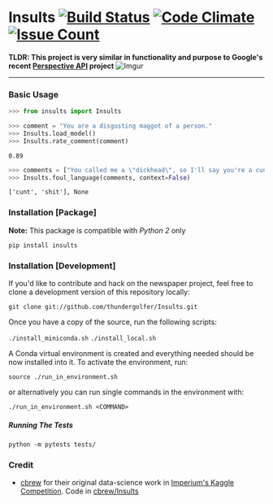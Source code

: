 # Insults [![Build Status](https://travis-ci.com/thundergolfer/Insults.svg?token=yHGWQ42iK2BPk1FjaUMc&branch=master)](https://travis-ci.com/thundergolfer/Insults) [![Code Climate](https://codeclimate.com/repos/58fb905df9bb6802870021a9/badges/498dfdd9972b95ca793c/gpa.svg)](https://codeclimate.com/repos/58fb905df9bb6802870021a9/feed) [![Issue Count](https://codeclimate.com/repos/58fb905df9bb6802870021a9/badges/498dfdd9972b95ca793c/issue_count.svg)](https://codeclimate.com/repos/58fb905df9bb6802870021a9/feed)

**TLDR: This project is very similar in functionality and purpose to Google's recent [Perspective API](https://www.perspectiveapi.com/) project** ![Imgur](http://i.imgur.com/kzLNj2z.png)

-----

### Basic Usage

```python
>>> from insults import Insults

>>> comment = "You are a disgusting maggot of a person."
>>> Insults.load_model()
>>> Insults.rate_comment(comment)
```

`0.89`

```python
>>> comments = ["You called me a \"dickhead\", so I'll say you're a cunt.", "These shitakes taste like shit."]
>>> Insults.foul_language(comments, context=False)
```
`['cunt', 'shit'], None`

### Installation [Package]

**Note:** This package is compatible with *Python 2* only

`pip install insults`

### Installation [Development]

If you'd like to contribute and hack on the newspaper project, feel free to clone a development version of this repository locally:

`git clone git://github.com/thundergolfer/Insults.git`

Once you have a copy of the source, run the following scripts:

`./install_miniconda.sh`
`./install_local.sh`

A Conda virtual environment is created and everything needed should be now installed into it. To activate the environment, run:

`source ./run_in_environment.sh`

or alternatively you can run single commands in the environment with:

`./run_in_environment.sh <COMMAND>`

##### Running The Tests

`python -m pytests tests/`

### Credit

* [cbrew](https://github.com/cbrew) for their original data-science work in [Imperium's Kaggle Competition](https://www.kaggle.com/c/detecting-insults-in-social-commentary). Code in [cbrew/Insults](https://github.com/cbrew/Insults)
